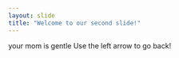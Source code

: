 ```yaml
---
layout: slide
title: "Welcome to our second slide!"
---
```

your mom is gentle
Use the left arrow to go back!
